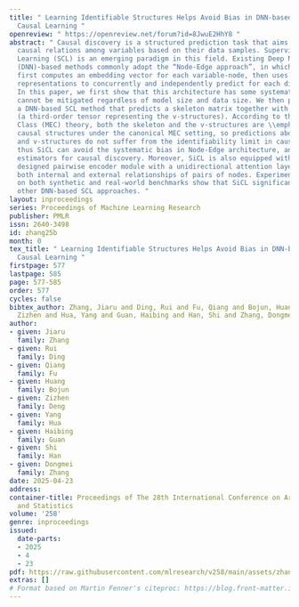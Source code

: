 ```yaml
---
title: " Learning Identifiable Structures Helps Avoid Bias in DNN-based Supervised
  Causal Learning "
openreview: " https://openreview.net/forum?id=8JwuE2HhY8 "
abstract: " Causal discovery is a structured prediction task that aims to predict
  causal relations among variables based on their data samples. Supervised Causal
  Learning (SCL) is an emerging paradigm in this field. Existing Deep Neural Network
  (DNN)-based methods commonly adopt the “Node-Edge approach”, in which the model
  first computes an embedding vector for each variable-node, then uses these variable-wise
  representations to concurrently and independently predict for each directed causal-edge.
  In this paper, we first show that this architecture has some systematic bias that
  cannot be mitigated regardless of model size and data size. We then propose SiCL,
  a DNN-based SCL method that predicts a skeleton matrix together with a v-tensor
  (a third-order tensor representing the v-structures). According to the Markov Equivalence
  Class (MEC) theory, both the skeleton and the v-structures are \\emph{identifiable}
  causal structures under the canonical MEC setting, so predictions about skeleton
  and v-structures do not suffer from the identifiability limit in causal discovery,
  thus SiCL can avoid the systematic bias in Node-Edge architecture, and enable consistent
  estimators for causal discovery. Moreover, SiCL is also equipped with a specially
  designed pairwise encoder module with a unidirectional attention layer to model
  both internal and external relationships of pairs of nodes. Experimental results
  on both synthetic and real-world benchmarks show that SiCL significantly outperforms
  other DNN-based SCL approaches. "
layout: inproceedings
series: Proceedings of Machine Learning Research
publisher: PMLR
issn: 2640-3498
id: zhang25b
month: 0
tex_title: " Learning Identifiable Structures Helps Avoid Bias in DNN-based Supervised
  Causal Learning "
firstpage: 577
lastpage: 585
page: 577-585
order: 577
cycles: false
bibtex_author: Zhang, Jiaru and Ding, Rui and Fu, Qiang and Bojun, Huang and Deng,
  Zizhen and Hua, Yang and Guan, Haibing and Han, Shi and Zhang, Dongmei
author:
- given: Jiaru
  family: Zhang
- given: Rui
  family: Ding
- given: Qiang
  family: Fu
- given: Huang
  family: Bojun
- given: Zizhen
  family: Deng
- given: Yang
  family: Hua
- given: Haibing
  family: Guan
- given: Shi
  family: Han
- given: Dongmei
  family: Zhang
date: 2025-04-23
address:
container-title: Proceedings of The 28th International Conference on Artificial Intelligence
  and Statistics
volume: '258'
genre: inproceedings
issued:
  date-parts:
  - 2025
  - 4
  - 23
pdf: https://raw.githubusercontent.com/mlresearch/v258/main/assets/zhang25b/zhang25b.pdf
extras: []
# Format based on Martin Fenner's citeproc: https://blog.front-matter.io/posts/citeproc-yaml-for-bibliographies/
---
```

